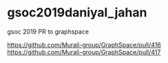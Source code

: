 # gsoc2019daniyal_jahan
gsoc 2019 PR to graphspace

https://github.com/Murali-group/GraphSpace/pull/416
https://github.com/Murali-group/GraphSpace/pull/417
